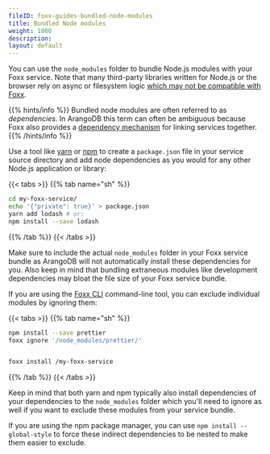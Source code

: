 ```yaml
---
fileID: foxx-guides-bundled-node-modules
title: Bundled Node modules
weight: 1000
description: 
layout: default
---
```

You can use the `node_modules` folder to bundle Node.js modules with your Foxx
service. Note that many third-party libraries written for Node.js or the
browser rely on async or filesystem logic
[which may not be compatible with Foxx](../#compatibility-caveats).

{{% hints/info %}}
Bundled node modules are often referred to as _dependencies_. In ArangoDB this
term can often be ambiguous because Foxx also provides a
[dependency mechanism](foxx-guides-dependencies) for linking services together.
{{% /hints/info %}}

Use a tool like [yarn](https://yarnpkg.com) or
[npm](https://npmjs.com) to
create a `package.json` file in your service source directory and add node
dependencies as you would for any other Node.js application or library:

{{< tabs >}}
{{% tab name="sh" %}}
```sh
cd my-foxx-service/
echo '{"private": true}' > package.json
yarn add lodash # or:
npm install --save lodash
```
{{% /tab %}}
{{< /tabs >}}

Make sure to include the actual `node_modules` folder in your Foxx service
bundle as ArangoDB will not automatically install these dependencies for you.
Also keep in mind that bundling extraneous modules like development
dependencies may bloat the file size of your Foxx service bundle.

If you are using the [Foxx CLI](../../programs-tools/foxx-cli/)
command-line tool, you can exclude individual modules by ignoring them:

{{< tabs >}}
{{% tab name="sh" %}}
```sh
npm install --save prettier
foxx ignore '/node_modules/prettier/'


foxx install /my-foxx-service
```
{{% /tab %}}
{{< /tabs >}}

Keep in mind that both yarn and npm typically also install dependencies of
your dependencies to the `node_modules` folder which you'll need to ignore as
well if you want to exclude these modules from your service bundle.

If you are using the npm package manager, you can use
`npm install --global-style` to force these indirect dependencies
to be nested to make them easier to exclude.